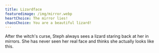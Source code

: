 ```yaml
---
title: Lizardface
featuredimage: /img/mirror.webp
heartChoice: The mirror lies!
chaosChoice: You are a beautiful lizard!
---
```

After the witch's curse, Steph always sees a lizard staring back at her in mirrors.  She has never seen her real face and thinks she actually looks like this.